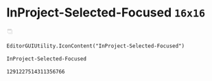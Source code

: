 # InProject-Selected-Focused `16x16`
<img src="/img/InProject-Selected-Focused.png" width=16 height=16>

``` CSharp
EditorGUIUtility.IconContent("InProject-Selected-Focused")
```
```
InProject-Selected-Focused
```
```
1291227514311356766
```
